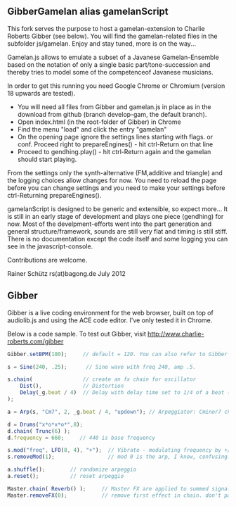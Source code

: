 ## GibberGamelan alias gamelanScript ##

This fork serves the purpose to host a gamelan-extension to Charlie Roberts Gibber
(see below). You will find the gamelan-related files in the subfolder js/gamelan. Enjoy and
stay tuned, more is on the way...

Gamelan.js allows to emulate a subset of a Javanese Gamelan-Ensemble based on 
the notation of only a single basic part/tone-succession and thereby tries to 
model some of the competenceof Javanese musicians.

In order to get this running you need Google Chrome or Chromium (version 18
upwards are tested).
- You will need all files from Gibber and gamelan.js in place as in the
download from github (branch develop-gam, the default branch).
- Open index.html (in the root-folder of Gibber) in Chrome
- Find the menu "load" and click the entry "gamelan"
- On the opening page ignore the settings lines starting with flags. or conf.
Proceed right to prepareEngines() - hit ctrl-Return on that line
- Proceed to gendhing.play() - hit ctrl-Return again and the gamelan should start
playing.

From the settings only the synth-alternative (FM,additive and triangle) and the
logging choices allow changes for now.
You need to reload the page before you can change settings and you need
to make your settings before ctrl-Returning prepareEngines().

gamelanScript is designed to be generic and extensible, so expect more... It is
still in an early stage of development and plays one piece (gendhing) for now.
Most of the develpment-efforts went into the part generation and general
structure/framework, sounds are still very flat and timing is still stiff.
There is no documentation except the code itself and some logging you can see
in the javascript-console.

Contributions are welcome.

Rainer Schütz
rs(at)bagong.de
July 2012


## Gibber ##

Gibber is a live coding environment for the web browser, built on top of audiolib.js
and using the ACE code editor. I've only tested it in Chrome.

Below is a code sample. To test out Gibber, visit http://www.charlie-roberts.com/gibber

``` javascript
Gibber.setBPM(180);     // default = 120. You can also refer to Gibber as _g.

s = Sine(240, .25);      // Sine wave with freq 240, amp .5.

s.chain(                // create an fx chain for oscillator                   
    Dist(),             // Distortion
    Delay(_g.beat / 4)  // Delay with delay time set to 1/4 of a beat (1/16th note)
);

a = Arp(s, "Cm7", 2, _g.beat / 4, "updown"); // Arpeggiator: Cminor7 chord, 2nd octave, 16th notes, up then down

d = Drums("x*o*x*o*",8);
d.chain( Trunc(6) );
d.frequency = 660;     // 440 is base frequency

s.mod("freq", LFO(8, 4), "+");  // Vibrato - modulating frequency by +/- 4Hz 8 times per second
s.removeMod(1);                 // mod 0 is the arp, I know, confusing...

a.shuffle();        // randomize arpeggio
a.reset();          // reset arpeggio

Master.chain( Reverb() );     // Master FX are applied to summed signal of all generators
Master.removeFX(0);           // remove first effect in chain. don't pass a argument to remove all fx.
```

